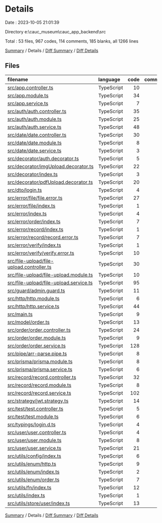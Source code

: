 # Details

Date : 2023-10-05 21:01:39

Directory e:\\cauc_museum\\cauc_app_backend\\src

Total : 53 files,  967 codes, 114 comments, 185 blanks, all 1266 lines

[Summary](results.md) / Details / [Diff Summary](diff.md) / [Diff Details](diff-details.md)

## Files
| filename | language | code | comment | blank | total |
| :--- | :--- | ---: | ---: | ---: | ---: |
| [src/app.controller.ts](/src/app.controller.ts) | TypeScript | 10 | 0 | 3 | 13 |
| [src/app.module.ts](/src/app.module.ts) | TypeScript | 34 | 0 | 2 | 36 |
| [src/app.service.ts](/src/app.service.ts) | TypeScript | 7 | 0 | 2 | 9 |
| [src/auth/auth.controller.ts](/src/auth/auth.controller.ts) | TypeScript | 35 | 5 | 5 | 45 |
| [src/auth/auth.module.ts](/src/auth/auth.module.ts) | TypeScript | 25 | 0 | 2 | 27 |
| [src/auth/auth.service.ts](/src/auth/auth.service.ts) | TypeScript | 48 | 3 | 8 | 59 |
| [src/date/date.controller.ts](/src/date/date.controller.ts) | TypeScript | 30 | 1 | 2 | 33 |
| [src/date/date.module.ts](/src/date/date.module.ts) | TypeScript | 8 | 0 | 2 | 10 |
| [src/date/date.service.ts](/src/date/date.service.ts) | TypeScript | 3 | 0 | 2 | 5 |
| [src/decorator/auth.decorator.ts](/src/decorator/auth.decorator.ts) | TypeScript | 5 | 0 | 1 | 6 |
| [src/decorator/imgUpload.decorator.ts](/src/decorator/imgUpload.decorator.ts) | TypeScript | 22 | 2 | 2 | 26 |
| [src/decorator/index.ts](/src/decorator/index.ts) | TypeScript | 3 | 0 | 1 | 4 |
| [src/decorator/pdfUpload.decorator.ts](/src/decorator/pdfUpload.decorator.ts) | TypeScript | 20 | 1 | 1 | 22 |
| [src/dto/login.ts](/src/dto/login.ts) | TypeScript | 4 | 2 | 0 | 6 |
| [src/error/file/file.error.ts](/src/error/file/file.error.ts) | TypeScript | 27 | 5 | 5 | 37 |
| [src/error/file/index.ts](/src/error/file/index.ts) | TypeScript | 1 | 0 | 0 | 1 |
| [src/error/index.ts](/src/error/index.ts) | TypeScript | 4 | 0 | 0 | 4 |
| [src/error/order/index.ts](/src/error/order/index.ts) | TypeScript | 7 | 1 | 4 | 12 |
| [src/error/record/index.ts](/src/error/record/index.ts) | TypeScript | 1 | 0 | 0 | 1 |
| [src/error/record/record.error.ts](/src/error/record/record.error.ts) | TypeScript | 7 | 1 | 4 | 12 |
| [src/error/verify/index.ts](/src/error/verify/index.ts) | TypeScript | 1 | 0 | 0 | 1 |
| [src/error/verify/verify.error.ts](/src/error/verify/verify.error.ts) | TypeScript | 10 | 0 | 1 | 11 |
| [src/file-upload/file-upload.controller.ts](/src/file-upload/file-upload.controller.ts) | TypeScript | 30 | 1 | 8 | 39 |
| [src/file-upload/file-upload.module.ts](/src/file-upload/file-upload.module.ts) | TypeScript | 10 | 0 | 2 | 12 |
| [src/file-upload/file-upload.service.ts](/src/file-upload/file-upload.service.ts) | TypeScript | 95 | 54 | 29 | 178 |
| [src/guard/admin.guard.ts](/src/guard/admin.guard.ts) | TypeScript | 11 | 0 | 1 | 12 |
| [src/http/http.module.ts](/src/http/http.module.ts) | TypeScript | 6 | 0 | 2 | 8 |
| [src/http/http.service.ts](/src/http/http.service.ts) | TypeScript | 44 | 6 | 8 | 58 |
| [src/main.ts](/src/main.ts) | TypeScript | 9 | 1 | 2 | 12 |
| [src/model/order.ts](/src/model/order.ts) | TypeScript | 13 | 0 | 0 | 13 |
| [src/order/order.controller.ts](/src/order/order.controller.ts) | TypeScript | 24 | 2 | 5 | 31 |
| [src/order/order.module.ts](/src/order/order.module.ts) | TypeScript | 9 | 0 | 2 | 11 |
| [src/order/order.service.ts](/src/order/order.service.ts) | TypeScript | 128 | 8 | 9 | 145 |
| [src/pipe/arr-parse.pipe.ts](/src/pipe/arr-parse.pipe.ts) | TypeScript | 8 | 0 | 1 | 9 |
| [src/prisma/prisma.module.ts](/src/prisma/prisma.module.ts) | TypeScript | 8 | 0 | 3 | 11 |
| [src/prisma/prisma.service.ts](/src/prisma/prisma.service.ts) | TypeScript | 6 | 0 | 2 | 8 |
| [src/record/record.controller.ts](/src/record/record.controller.ts) | TypeScript | 32 | 1 | 9 | 42 |
| [src/record/record.module.ts](/src/record/record.module.ts) | TypeScript | 8 | 0 | 2 | 10 |
| [src/record/record.service.ts](/src/record/record.service.ts) | TypeScript | 102 | 6 | 22 | 130 |
| [src/strategy/jwt.strategy.ts](/src/strategy/jwt.strategy.ts) | TypeScript | 14 | 1 | 4 | 19 |
| [src/test/test.controller.ts](/src/test/test.controller.ts) | TypeScript | 5 | 0 | 4 | 9 |
| [src/test/test.module.ts](/src/test/test.module.ts) | TypeScript | 6 | 0 | 2 | 8 |
| [src/typings/login.d.ts](/src/typings/login.d.ts) | TypeScript | 4 | 0 | 0 | 4 |
| [src/user/user.controller.ts](/src/user/user.controller.ts) | TypeScript | 4 | 0 | 3 | 7 |
| [src/user/user.module.ts](/src/user/user.module.ts) | TypeScript | 8 | 0 | 2 | 10 |
| [src/user/user.service.ts](/src/user/user.service.ts) | TypeScript | 21 | 2 | 5 | 28 |
| [src/utils/config/index.ts](/src/utils/config/index.ts) | TypeScript | 6 | 0 | 3 | 9 |
| [src/utils/enum/http.ts](/src/utils/enum/http.ts) | TypeScript | 9 | 7 | 0 | 16 |
| [src/utils/enum/index.ts](/src/utils/enum/index.ts) | TypeScript | 2 | 0 | 0 | 2 |
| [src/utils/enum/order.ts](/src/utils/enum/order.ts) | TypeScript | 7 | 0 | 2 | 9 |
| [src/utils/fn/index.ts](/src/utils/fn/index.ts) | TypeScript | 12 | 4 | 2 | 18 |
| [src/utils/index.ts](/src/utils/index.ts) | TypeScript | 1 | 0 | 0 | 1 |
| [src/utils/store/user/index.ts](/src/utils/store/user/index.ts) | TypeScript | 13 | 0 | 4 | 17 |

[Summary](results.md) / Details / [Diff Summary](diff.md) / [Diff Details](diff-details.md)